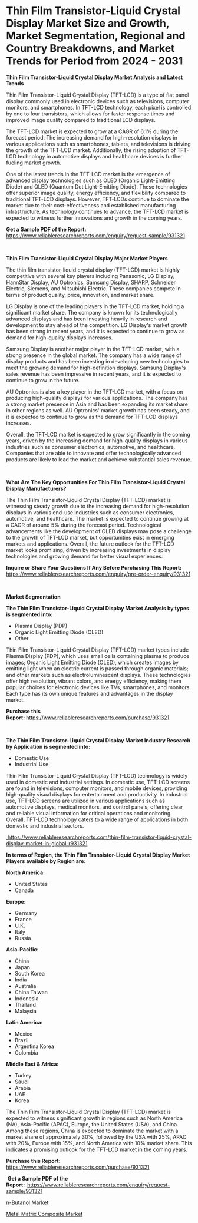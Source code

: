 <p><h1>Thin Film Transistor-Liquid Crystal Display Market Size and Growth, Market Segmentation, Regional and Country Breakdowns, and Market Trends for Period from 2024 -  2031</h1></p><p><strong>Thin Film Transistor-Liquid Crystal Display Market Analysis and Latest Trends</strong></p>
<p><p>Thin Film Transistor-Liquid Crystal Display (TFT-LCD) is a type of flat panel display commonly used in electronic devices such as televisions, computer monitors, and smartphones. In TFT-LCD technology, each pixel is controlled by one to four transistors, which allows for faster response times and improved image quality compared to traditional LCD displays.</p><p>The TFT-LCD market is expected to grow at a CAGR of 6.1% during the forecast period. The increasing demand for high-resolution displays in various applications such as smartphones, tablets, and televisions is driving the growth of the TFT-LCD market. Additionally, the rising adoption of TFT-LCD technology in automotive displays and healthcare devices is further fueling market growth.</p><p>One of the latest trends in the TFT-LCD market is the emergence of advanced display technologies such as OLED (Organic Light-Emitting Diode) and QLED (Quantum Dot Light-Emitting Diode). These technologies offer superior image quality, energy efficiency, and flexibility compared to traditional TFT-LCD displays. However, TFT-LCDs continue to dominate the market due to their cost-effectiveness and established manufacturing infrastructure. As technology continues to advance, the TFT-LCD market is expected to witness further innovations and growth in the coming years.</p></p>
<p><strong>Get a Sample PDF of the Report:&nbsp;</strong> <a href="https://www.reliableresearchreports.com/enquiry/request-sample/931321">https://www.reliableresearchreports.com/enquiry/request-sample/931321</a></p>
<p>&nbsp;</p>
<p><strong>Thin Film Transistor-Liquid Crystal Display Major Market Players</strong></p>
<p><p>The thin film transistor-liquid crystal display (TFT-LCD) market is highly competitive with several key players including Panasonic, LG Display, HannStar Display, AU Optronics, Samsung Display, SHARP, Schneider Electric, Siemens, and Mitsubishi Electric. These companies compete in terms of product quality, price, innovation, and market share.</p><p>LG Display is one of the leading players in the TFT-LCD market, holding a significant market share. The company is known for its technologically advanced displays and has been investing heavily in research and development to stay ahead of the competition. LG Display's market growth has been strong in recent years, and it is expected to continue to grow as demand for high-quality displays increases.</p><p>Samsung Display is another major player in the TFT-LCD market, with a strong presence in the global market. The company has a wide range of display products and has been investing in developing new technologies to meet the growing demand for high-definition displays. Samsung Display's sales revenue has been impressive in recent years, and it is expected to continue to grow in the future.</p><p>AU Optronics is also a key player in the TFT-LCD market, with a focus on producing high-quality displays for various applications. The company has a strong market presence in Asia and has been expanding its market share in other regions as well. AU Optronics' market growth has been steady, and it is expected to continue to grow as the demand for TFT-LCD displays increases.</p><p>Overall, the TFT-LCD market is expected to grow significantly in the coming years, driven by the increasing demand for high-quality displays in various industries such as consumer electronics, automotive, and healthcare. Companies that are able to innovate and offer technologically advanced products are likely to lead the market and achieve substantial sales revenue.</p></p>
<p>&nbsp;</p>
<p><strong>What Are The Key Opportunities For Thin Film Transistor-Liquid Crystal Display Manufacturers?</strong></p>
<p><p>The Thin Film Transistor-Liquid Crystal Display (TFT-LCD) market is witnessing steady growth due to the increasing demand for high-resolution displays in various end-use industries such as consumer electronics, automotive, and healthcare. The market is expected to continue growing at a CAGR of around 5% during the forecast period. Technological advancements like the development of OLED displays may pose a challenge to the growth of TFT-LCD market, but opportunities exist in emerging markets and applications. Overall, the future outlook for the TFT-LCD market looks promising, driven by increasing investments in display technologies and growing demand for better visual experiences.</p></p>
<p><strong>Inquire or Share Your Questions If Any Before Purchasing This Report:</strong> <a href="https://www.reliableresearchreports.com/enquiry/pre-order-enquiry/931321">https://www.reliableresearchreports.com/enquiry/pre-order-enquiry/931321</a></p>
<p>&nbsp;</p>
<p><strong>Market Segmentation</strong></p>
<p><strong>The Thin Film Transistor-Liquid Crystal Display Market Analysis by types is segmented into:</strong></p>
<p><ul><li>Plasma Display (PDP)</li><li>Organic Light Emitting Diode (OLED)</li><li>Other</li></ul></p>
<p><p>Thin Film Transistor-Liquid Crystal Display (TFT-LCD) market types include Plasma Display (PDP), which uses small cells containing plasma to produce images; Organic Light Emitting Diode (OLED), which creates images by emitting light when an electric current is passed through organic materials; and other markets such as electroluminescent displays. These technologies offer high resolution, vibrant colors, and energy efficiency, making them popular choices for electronic devices like TVs, smartphones, and monitors. Each type has its own unique features and advantages in the display market.</p></p>
<p><strong>Purchase this Report:&nbsp;</strong><a href="https://www.reliableresearchreports.com/purchase/931321">https://www.reliableresearchreports.com/purchase/931321</a></p>
<p>&nbsp;</p>
<p><strong>The Thin Film Transistor-Liquid Crystal Display Market Industry Research by Application is segmented into:</strong></p>
<p><ul><li>Domestic Use</li><li>Industrial Use</li></ul></p>
<p><p>Thin Film Transistor-Liquid Crystal Display (TFT-LCD) technology is widely used in domestic and industrial settings. In domestic use, TFT-LCD screens are found in televisions, computer monitors, and mobile devices, providing high-quality visual displays for entertainment and productivity. In industrial use, TFT-LCD screens are utilized in various applications such as automotive displays, medical monitors, and control panels, offering clear and reliable visual information for critical operations and monitoring. Overall, TFT-LCD technology caters to a wide range of applications in both domestic and industrial sectors.</p></p>
<p><a href="https://www.reliableresearchreports.com/thin-film-transistor-liquid-crystal-display-market-in-global-r931321">&nbsp;https://www.reliableresearchreports.com/thin-film-transistor-liquid-crystal-display-market-in-global-r931321</a></p>
<p><strong>In terms of Region, the Thin Film Transistor-Liquid Crystal Display Market Players available by Region are:</strong></p>
<p>
    <p> <strong> North America: </strong>
        <ul>
            <li>United States</li>
            <li>Canada</li>
        </ul>
        </p> 
    <p> <strong> Europe: </strong>
        <ul>
            <li>Germany</li>
            <li>France</li>
            <li>U.K.</li>
            <li>Italy</li>
            <li>Russia</li>
        </ul>
        </p> 
    <p> <strong> Asia-Pacific: </strong>
        <ul>
            <li>China</li>
            <li>Japan</li>
            <li>South Korea</li>
            <li>India</li>
            <li>Australia</li>
            <li>China Taiwan</li>
            <li>Indonesia</li>
            <li>Thailand</li>
            <li>Malaysia</li>
        </ul>
        </p> 
    <p> <strong> Latin America: </strong>
        <ul>
            <li>Mexico</li>
            <li>Brazil</li>
            <li>Argentina Korea</li>
            <li>Colombia</li>
        </ul>
        </p> 
    <p> <strong> Middle East & Africa: </strong>
        <ul>
            <li>Turkey</li>
            <li>Saudi</li>
            <li>Arabia</li>
            <li>UAE</li>
            <li>Korea</li>
        </ul>
    </p>
    </p>
<p><p>The Thin Film Transistor-Liquid Crystal Display (TFT-LCD) market is expected to witness significant growth in regions such as North America (NA), Asia-Pacific (APAC), Europe, the United States (USA), and China. Among these regions, China is expected to dominate the market with a market share of approximately 30%, followed by the USA with 25%, APAC with 20%, Europe with 15%, and North America with 10% market share. This indicates a promising outlook for the TFT-LCD market in the coming years.</p></p>
<p><strong>Purchase this Report: </strong><a href="https://www.reliableresearchreports.com/purchase/931321">https://www.reliableresearchreports.com/purchase/931321</a></p>
<p>&nbsp;<strong>Get a Sample PDF of the Report:&nbsp;&nbsp;</strong><a href="https://www.reliableresearchreports.com/enquiry/request-sample/931321">https://www.reliableresearchreports.com/enquiry/request-sample/931321</a></p>
<p><strong></strong></p>
<p><p><a href="https://github.com/nathandecarvalho/Market-Research-Report-List-5/blob/main/n-butanol-market.md">n-Butanol Market</a></p><p><a href="https://github.com/julyju69/Market-Research-Report-List-5/blob/main/metal-matrix-composite-market.md">Metal Matrix Composite Market</a></p></p>